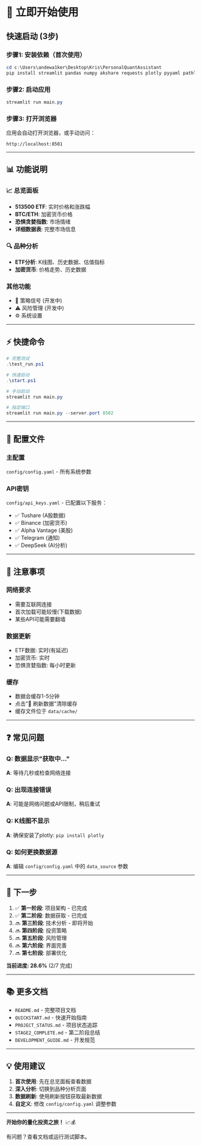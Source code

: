 # 🚀 立即开始使用

## 快速启动 (3步)

### 步骤1: 安装依赖（首次使用）

```powershell
cd c:\Users\andewa1ker\Desktop\Kris\PersonalQuantAssistant
pip install streamlit pandas numpy akshare requests plotly pyyaml pathlib
```

### 步骤2: 启动应用

```powershell
streamlit run main.py
```

### 步骤3: 打开浏览器

应用会自动打开浏览器，或手动访问：
```
http://localhost:8501
```

---

## 📊 功能说明

### 📈 总览面板
- **513500 ETF**: 实时价格和涨跌幅
- **BTC/ETH**: 加密货币价格
- **恐惧贪婪指数**: 市场情绪
- **详细数据表**: 完整市场信息

### 🔍 品种分析  
- **ETF分析**: K线图、历史数据、估值指标
- **加密货币**: 价格走势、历史数据

### 其他功能
- 🎯 策略信号 (开发中)
- ⚠️ 风险管理 (开发中)
- ⚙️ 系统设置

---

## ⚡ 快捷命令

```powershell
# 完整测试
.\test_run.ps1

# 快速启动
.\start.ps1

# 手动启动
streamlit run main.py

# 指定端口
streamlit run main.py --server.port 8502
```

---

## 🔧 配置文件

### 主配置
`config/config.yaml` - 所有系统参数

### API密钥
`config/api_keys.yaml` - 已配置以下服务：
- ✅ Tushare (A股数据)
- ✅ Binance (加密货币)
- ✅ Alpha Vantage (美股)
- ✅ Telegram (通知)
- ✅ DeepSeek (AI分析)

---

## 📝 注意事项

### 网络要求
- 需要互联网连接
- 首次加载可能较慢(下载数据)
- 某些API可能需要翻墙

### 数据更新
- ETF数据: 实时(有延迟)
- 加密货币: 实时
- 恐惧贪婪指数: 每小时更新

### 缓存
- 数据会缓存1-5分钟
- 点击"🔄 刷新数据"清除缓存
- 缓存文件位于 `data/cache/`

---

## ❓ 常见问题

### Q: 数据显示"获取中..."
**A**: 等待几秒或检查网络连接

### Q: 出现连接错误
**A**: 可能是网络问题或API限制，稍后重试

### Q: K线图不显示
**A**: 确保安装了plotly: `pip install plotly`

### Q: 如何更换数据源
**A**: 编辑 `config/config.yaml` 中的 `data_source` 参数

---

## 🎯 下一步

1. ✅ **第一阶段**: 项目架构 - 已完成
2. ✅ **第二阶段**: 数据获取 - 已完成  
3. 🔜 **第三阶段**: 技术分析 - 即将开始
4. 🔜 **第四阶段**: 投资策略
5. 🔜 **第五阶段**: 风险管理
6. 🔜 **第六阶段**: 界面完善
7. 🔜 **第七阶段**: 部署优化

**当前进度: 28.6%** (2/7 完成)

---

## 📚 更多文档

- `README.md` - 完整项目文档
- `QUICKSTART.md` - 快速开始指南  
- `PROJECT_STATUS.md` - 项目状态追踪
- `STAGE2_COMPLETE.md` - 第二阶段总结
- `DEVELOPMENT_GUIDE.md` - 开发规范

---

## 💡 使用建议

1. **首次使用**: 先在总览面板查看数据
2. **深入分析**: 切换到品种分析页面
3. **数据刷新**: 使用刷新按钮获取最新数据
4. **自定义**: 修改 `config/config.yaml` 调整参数

---

**开始你的量化投资之旅！** 📈💰

有问题？查看文档或运行测试脚本。

